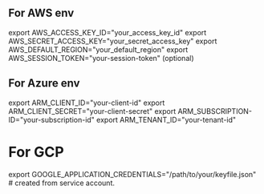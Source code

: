 ## For AWS env
export AWS_ACCESS_KEY_ID="your_access_key_id"
export AWS_SECRET_ACCESS_KEY="your_secret_access_key"
export AWS_DEFAULT_REGION="your_default_region"
export AWS_SESSION_TOKEN="your-session-token"  (optional)

## For Azure env 
export ARM_CLIENT_ID="your-client-id"
export ARM_CLIENT_SECRET="your-client-secret"
export ARM_SUBSCRIPTION-ID="your-subscription-id"
export ARM_TENANT_ID="your-tenant-id"


# For GCP
export GOOGLE_APPLICATION_CREDENTIALS="/path/to/your/keyfile.json"   # created from service account.
